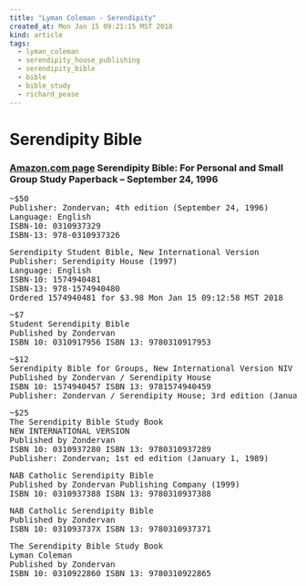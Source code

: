 ```yaml
---
title: "Lyman Coleman - Serendipity"
created_at: Mon Jan 15 09:21:15 MST 2018
kind: article
tags:
  - lyman_coleman
  - serendipity_house_publishing
  - serendipity_bible
  - bible
  - bible_study
  - richard_pease
---
```


<h1>Serendipity Bible</h1>

<h3>
  <a href="https://www.amazon.com/Serendipity-Bible-Personal-Small-Group/dp/0310937329" target="_blank">Amazon.com page</a>
  Serendipity Bible: For Personal and Small Group Study Paperback – September 24, 1996
</h3>

<pre>
~$50
Publisher: Zondervan; 4th edition (September 24, 1996)
Language: English
ISBN-10: 0310937329
ISBN-13: 978-0310937326
</pre>


<pre>
Serendipity Student Bible, New International Version
Publisher: Serendipity House (1997)
Language: English
ISBN-10: 1574940481
ISBN-13: 978-1574940480
Ordered 1574940481 for $3.98 Mon Jan 15 09:12:58 MST 2018
</pre>

<pre>
~$7
Student Serendipity Bible
Published by Zondervan
ISBN 10: 0310917956 ISBN 13: 9780310917953
</pre>

<pre>
~$12
Serendipity Bible for Groups, New International Version NIV
Published by Zondervan / Serendipity House
ISBN 10: 1574940457 ISBN 13: 9781574940459
Publisher: Zondervan / Serendipity House; 3rd edition (January 1, 1998)
</pre>

<pre>
~$25
The Serendipity Bible Study Book
NEW INTERNATIONAL VERSION
Published by Zondervan
ISBN 10: 0310937280 ISBN 13: 9780310937289
Publisher: Zondervan; 1st ed edition (January 1, 1989)
</pre>

<pre>
NAB Catholic Serendipity Bible
Published by Zondervan Publishing Company (1999)
ISBN 10: 0310937388 ISBN 13: 9780310937388
</pre>

<pre>
NAB Catholic Serendipity Bible
Published by Zondervan
ISBN 10: 031093737X ISBN 13: 9780310937371
</pre>

<pre>
The Serendipity Bible Study Book
Lyman Coleman
Published by Zondervan
ISBN 10: 0310922860 ISBN 13: 9780310922865
</pre>


<!--
html boilerplate
<a href="" target="_blank"></a>
<a name=""></a>
<img src="" width="400px">
<ul>
  <li></li>
</ul>
<pre>
</pre>
<p style="margin-bottom: 2em;"></p>
<hr style="border: 0; height: 3px; background: #333; background-image: linear-gradient(to right, #ccc, #333, #ccc);">
<pre><code>
</code></pre>
<math xmlns='http://www.w3.org/1998/Math/MathML' display='block'>
</math>
-->
